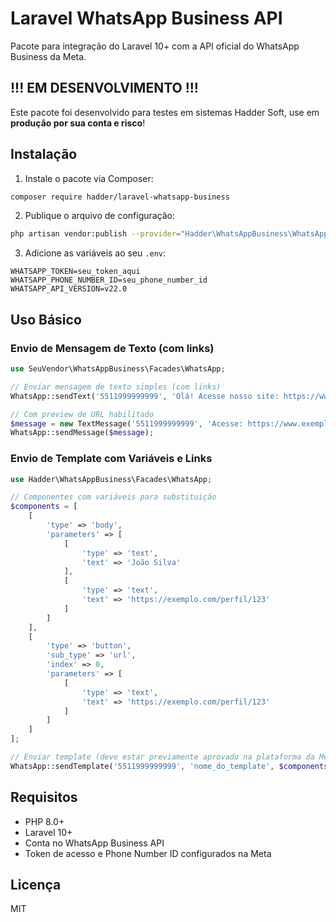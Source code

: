 # Laravel WhatsApp Business API
Pacote para integração do Laravel 10+ com a API oficial do WhatsApp Business da Meta.

## !!! EM DESENVOLVIMENTO !!!
Este pacote foi desenvolvido para testes em sistemas Hadder Soft, use em **produção por sua conta e risco**!

## Instalação

1. Instale o pacote via Composer:

```bash
composer require hadder/laravel-whatsapp-business
```

2. Publique o arquivo de configuração:

```bash
php artisan vendor:publish --provider="Hadder\WhatsAppBusiness\WhatsAppServiceProvider"
```

3. Adicione as variáveis ao seu `.env`:

```
WHATSAPP_TOKEN=seu_token_aqui
WHATSAPP_PHONE_NUMBER_ID=seu_phone_number_id
WHATSAPP_API_VERSION=v22.0
```

## Uso Básico

### Envio de Mensagem de Texto (com links)

```php
use SeuVendor\WhatsAppBusiness\Facades\WhatsApp;

// Enviar mensagem de texto simples (com links)
WhatsApp::sendText('5511999999999', 'Olá! Acesse nosso site: https://www.exemplo.com');

// Com preview de URL habilitado
$message = new TextMessage('5511999999999', 'Acesse: https://www.exemplo.com', true);
WhatsApp::sendMessage($message);
```

### Envio de Template com Variáveis e Links

```php
use Hadder\WhatsAppBusiness\Facades\WhatsApp;

// Componentes com variáveis para substituição
$components = [
    [
        'type' => 'body',
        'parameters' => [
            [
                'type' => 'text',
                'text' => 'João Silva'
            ],
            [
                'type' => 'text',
                'text' => 'https://exemplo.com/perfil/123'
            ]
        ]
    ],
    [
        'type' => 'button',
        'sub_type' => 'url',
        'index' => 0,
        'parameters' => [
            [
                'type' => 'text',
                'text' => 'https://exemplo.com/perfil/123'
            ]
        ]
    ]
];

// Enviar template (deve estar previamente aprovado na plataforma da Meta)
WhatsApp::sendTemplate('5511999999999', 'nome_do_template', $components);
```

## Requisitos

- PHP 8.0+
- Laravel 10+
- Conta no WhatsApp Business API
- Token de acesso e Phone Number ID configurados na Meta

## Licença

MIT
